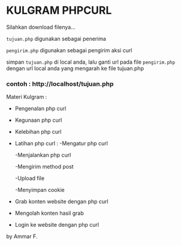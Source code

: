 # KULGRAM PHPCURL

Silahkan download filenya...

`tujuan.php` digunakan sebagai penerima

`pengirim.php` digunakan sebagai pengirim aksi curl



simpan `tujuan.php` di local anda,
lalu ganti url pada file `pengirim.php` dengan url local anda yang mengarah ke file tujuan.php


### contoh : http://localhost/tujuan.php





Materi Kulgram : 

- Pengenalan php curl
- Kegunaan php curl
- Kelebihan php curl

- Latihan php curl :
	-Mengatur php curl

	-Menjalankan php curl

	-Mengirim method post

	-Upload file
	
	-Menyimpan cookie

- Grab konten website dengan php curl
- Mengolah konten hasil grab
- Login ke website dengan php curl













by Ammar F.